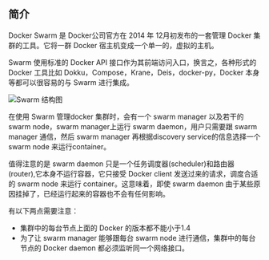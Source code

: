 ## 简介
Docker Swarm 是 Docker公司官方在 2014 年 12月初发布的一套管理 Docker 集群的工具。它将一群 Docker 宿主机变成一个单一的，虚拟的主机。

Swarm 使用标准的 Docker API 接口作为其前端访问入口，换言之，各种形式的 Docker 工具比如 Dokku，Compose，Krane，Deis，docker-py，Docker 本身等都可以很容易的与 Swarm 进行集成。

![Swarm 结构图](../images/swarm.png)

在使用 Swarm 管理docker 集群时，会有一个 swarm manager 以及若干的 swarm node，swarm manager上运行 swarm daemon，用户只需要跟 swarm manager 通信，然后 swarm manager 再根据discovery service的信息选择一个swarm node 来运行container。

值得注意的是 swarm daemon 只是一个任务调度器(scheduler)和路由器(router),它本身不运行容器，它只接受 Docker client 发送过来的请求，调度合适的 swarm node 来运行 container。这意味着，即使 swarm daemon 由于某些原因挂掉了，已经运行起来的容器也不会有任何影响。


有以下两点需要注意：

* 集群中的每台节点上面的 Docker 的版本都不能小于1.4
* 为了让 swarm manager 能够跟每台 swarm node 进行通信，集群中的每台节点的 Docker daemon 都必须监听同一个网络接口。
